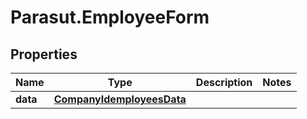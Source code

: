 # Parasut.EmployeeForm

## Properties
Name | Type | Description | Notes
------------ | ------------- | ------------- | -------------
**data** | [**CompanyIdemployeesData**](CompanyIdemployeesData.md) |  | 


